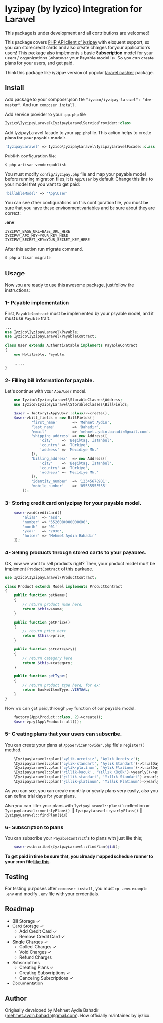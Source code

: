 # Iyzipay (by Iyzico) Integration for Laravel

This package is under development and all contributions are welcomed!

This package covers [PHP API client of iyzipay](https://github.com/iyzico/iyzipay-php) with eloquent support, so you can store credit cards and also create charges for your application's users! This package also implements a basic **Subscription** model for your users / organizations (whatever your Payable model is). So you can create plans for your users, and get paid.

Think this package like iyzipay version of popular [laravel cashier](https://github.com/laravel/cashier) package.

## Install

Add package to your composer.json file `"iyzico/iyzipay-laravel": "dev-master"`. And run `composer install`.

Add service provider to your `app.php` file

``` php
Iyzico\IyzipayLaravel\IyzipayLaravelServiceProvider::class
```

Add IyzipayLaravel facade to your `app.php`file. This action helps to create plans for your payable models.

``` php
'IyzipayLaravel' => Iyzico\IyzipayLaravel\IyzipayLaravelFacade::class
```

Publish configuration file:

``` bash
$ php artisan vendor:publish
```

You must modify `config/iyzipay.php` file and map your payable model before running migration files, it is `App/User` by default. Change this line to your model that you want to get paid:

``` php
'billableModel' => 'App\User'
```

You can see other configurations on this configuration file, you must be sure that you have these environment variables and be sure about they are correct:

**.env**

```
IYZIPAY_BASE_URL=BASE_URL_HERE
IYZIPAY_API_KEY=YOUR_KEY_HERE
IYZIPAY_SECRET_KEY=YOUR_SECRET_KEY_HERE
```

After this action run migrate command.

``` bash
$ php artisan migrate
```

## Usage

Now you are ready to use this awesome package, just follow the instructions:

### 1- Payable implementation

First, `PayableContract` must be implemented by your payable model, and it must use `Payable` trait.

``` php
...
use Iyzico\IyzipayLaravel\Payable;
use Iyzico\IyzipayLaravel\PayableContract;

class User extends Authenticatable implements PayableContract
{
    use Notifiable, Payable;
    
    .....
}
```

### 2- Filling bill information for payable.

Let's continue with your `App/User` model. 

``` php
    use Iyzico\IyzipayLaravel\StorableClasses\Address;
    use Iyzico\IyzipayLaravel\StorableClasses\BillFields;

    $user = factory(\App\User::class)->create();
    $user->bill_fields = new BillFields([
            'first_name'       => 'Mehmet Aydın',
            'last_name'        => 'Bahadır',
            'email'            => 'mehmet.aydin.bahadir@gmail.com',
            'shipping_address' => new Address([
                'city'    => 'Beşiktaş, İstanbul',
                'country' => 'Türkiye',
                'address' => 'Mecidiye Mh.'
            ]),
            'billing_address'  => new Address([
                'city'    => 'Beşiktaş, İstanbul',
                'country' => 'Türkiye',
                'address' => 'Mecidiye Mh.'
            ]),
            'identity_number'  => '12345678901',
            'mobile_number'    => '05555555555'
        ]);
```

### 3- Storing credit card on iyzipay for your payable model.

``` php
    $user->addCreditCard([
        'alias'  => 'asd', 
        'number' => '5526080000000006',
        'month'  => '01'
        'year'   => '2030',
        'holder' => 'Mehmet Aydın Bahadır'
    ]);
```

### 4- Selling products through stored cards to your payables.

OK, now we want to sell products right? Then, your product model must be implement `ProductContract` of this package.

``` php
use Iyzico\IyzipayLaravel\ProductContract;

class Product extends Model implements ProductContract
{
    public function getName()
    {
        // return product name here.
        return $this->name;
    }

    public function getPrice()
    {
	    // return price here
        return $this->price;
    }

    public function getCategory()
    {
        // return category here
        return $this->category;
    }

    public function getType()
    {
	    // return product type here, for ex;
        return BasketItemType::VIRTUAL;
    }
}
```

Now we can get paid, through `pay` function of our payable model.

``` php
	factory(App\Product::class, 2)->create();
	$user->pay(App\Product::all());
```

### 5- Creating plans that your users can subscribe.

You can create your plans at `AppServiceProvider.php` file's `register()` method. 

```php
	\IyzipayLaravel::plan('aylik-ucretsiz', 'Aylık Ücretsiz');
    \IyzipayLaravel::plan('aylik-standart', 'Aylık Standart')->trialDays(15)->price(20);
    \IyzipayLaravel::plan('aylik-platinum', 'Aylık Platinum')->trialDays(15)->price(40);
    \IyzipayLaravel::plan('yillik-kucuk', 'Yıllık Küçük')->yearly()->price(150);
    \IyzipayLaravel::plan('yillik-standart', 'Yıllık Standart')->yearly()->trialDays(15)->price(200);
    \IyzipayLaravel::plan('yillik-platinum', 'Yıllık Platinum')->yearly()->trialDays(15)->price(400);
```

As you can see, you can create monthly or yearly plans very easily, also you can define trial days for your plans.

Also you can filter your plans with `IyzipayLaravel::plans()` collection or `IyzipayLaravel::monthlyPlans()` || `IyzipayLaravel::yearlyPlans()` || `IyzipayLaravel::findPlan($id)`

### 6- Subscription to plans

You can subscribe your `PayableContract`'s to plans with just like this;

```php
	$user->subscribe(\IyzipayLaravel::findPlan($id));
```

**To get paid in time be sure that, you already mapped schedule runner to your cron file [like this](https://laravel.com/docs/5.4/scheduling#introduction).**

## Testing

For testing purposes after `composer install`, you must `cp .env.example .env` and modify `.env` file with your credentials. 

## Roadmap
* Bill Storage ✓
* Card Storage ✓
    * Add Credit Card ✓
    * Remove Credit Card ✓
* Single Charges ✓
    * Collect Charges ✓
    * Void Charges ✓
    * Refund Charges
* Subscriptions
    * Creating Plans ✓
    * Creating Subscriptions ✓ 
    * Canceling Subscriptions ✓
* Documentation

## Author

Originally developed by Mehmet Aydin Bahadir (mehmet.aydin.bahadir@gmail.com). 
Now officially maintained by iyzico.
